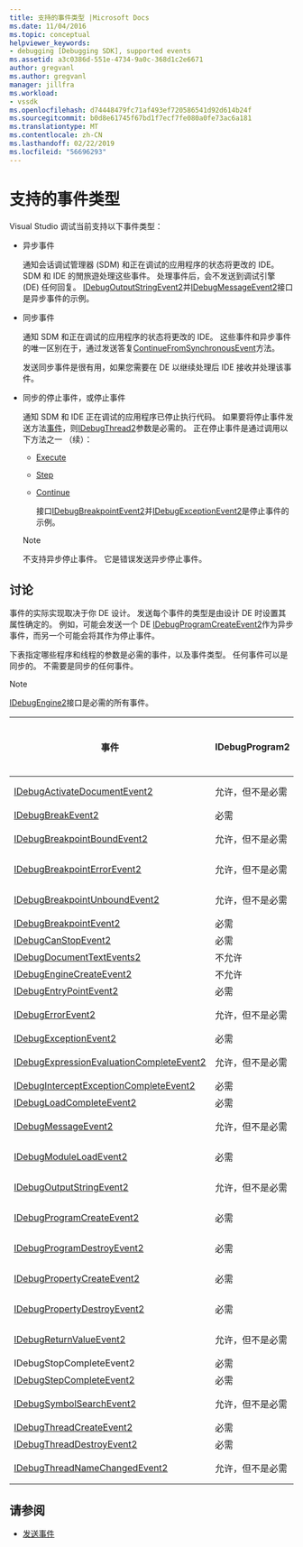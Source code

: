 ```yaml
---
title: 支持的事件类型 |Microsoft Docs
ms.date: 11/04/2016
ms.topic: conceptual
helpviewer_keywords:
- debugging [Debugging SDK], supported events
ms.assetid: a3c0386d-551e-4734-9a0c-368d1c2e6671
author: gregvanl
ms.author: gregvanl
manager: jillfra
ms.workload:
- vssdk
ms.openlocfilehash: d74448479fc71af493ef720586541d92d614b24f
ms.sourcegitcommit: b0d8e61745f67bd1f7ecf7fe080a0fe73ac6a181
ms.translationtype: MT
ms.contentlocale: zh-CN
ms.lasthandoff: 02/22/2019
ms.locfileid: "56696293"
---
```

# <a name="supported-event-types"></a>支持的事件类型
Visual Studio 调试当前支持以下事件类型：

- 异步事件

   通知会话调试管理器 (SDM) 和正在调试的应用程序的状态将更改的 IDE。 SDM 和 IDE 的閒旅遊处理这些事件。 处理事件后，会不发送到调试引擎 (DE) 任何回复。 [IDebugOutputStringEvent2](../../extensibility/debugger/reference/idebugoutputstringevent2.md)并[IDebugMessageEvent2](../../extensibility/debugger/reference/idebugmessageevent2.md)接口是异步事件的示例。

- 同步事件

   通知 SDM 和正在调试的应用程序的状态将更改的 IDE。 这些事件和异步事件的唯一区别在于，通过发送答复[ContinueFromSynchronousEvent](../../extensibility/debugger/reference/idebugengine2-continuefromsynchronousevent.md)方法。

   发送同步事件是很有用，如果您需要在 DE 以继续处理后 IDE 接收并处理该事件。

- 同步的停止事件，或停止事件

   通知 SDM 和 IDE 正在调试的应用程序已停止执行代码。 如果要将停止事件发送方法[事件](../../extensibility/debugger/reference/idebugeventcallback2-event.md)，则[IDebugThread2](../../extensibility/debugger/reference/idebugthread2.md)参数是必需的。 正在停止事件是通过调用以下方法之一 （续）：

  - [Execute](../../extensibility/debugger/reference/idebugprogram2-execute.md)

  - [Step](../../extensibility/debugger/reference/idebugprogram2-step.md)

  - [Continue](../../extensibility/debugger/reference/idebugprogram2-continue.md)

    接口[IDebugBreakpointEvent2](../../extensibility/debugger/reference/idebugbreakpointevent2.md)并[IDebugExceptionEvent2](../../extensibility/debugger/reference/idebugexceptionevent2.md)是停止事件的示例。

  > [!NOTE]
  >  不支持异步停止事件。 它是错误发送异步停止事件。

## <a name="discussion"></a>讨论
 事件的实际实现取决于你 DE 设计。 发送每个事件的类型是由设计 DE 时设置其属性确定的。 例如，可能会发送一个 DE [IDebugProgramCreateEvent2](../../extensibility/debugger/reference/idebugprogramcreateevent2.md)作为异步事件，而另一个可能会将其作为停止事件。

 下表指定哪些程序和线程的参数是必需的事件，以及事件类型。 任何事件可以是同步的。 不需要是同步的任何事件。

> [!NOTE]
>  [IDebugEngine2](../../extensibility/debugger/reference/idebugengine2.md)接口是必需的所有事件。

|事件|IDebugProgram2|IDebugThread2|停止事件|
|-----------|--------------------|-------------------|---------------------|
|[IDebugActivateDocumentEvent2](../../extensibility/debugger/reference/idebugactivatedocumentevent2.md)|允许，但不是必需|允许，但不是必需|否|
|[IDebugBreakEvent2](../../extensibility/debugger/reference/idebugbreakevent2.md)|必需|必需|是|
|[IDebugBreakpointBoundEvent2](../../extensibility/debugger/reference/idebugbreakpointboundevent2.md)|允许，但不是必需|允许，但不是必需|否|
|[IDebugBreakpointErrorEvent2](../../extensibility/debugger/reference/idebugbreakpointerrorevent2.md)|允许，但不是必需|允许，但不是必需|否|
|[IDebugBreakpointUnboundEvent2](../../extensibility/debugger/reference/idebugbreakpointunboundevent2.md)|允许，但不是必需|允许，但不是必需|否|
|[IDebugBreakpointEvent2](../../extensibility/debugger/reference/idebugbreakpointevent2.md)|必需|必需|是|
|[IDebugCanStopEvent2](../../extensibility/debugger/reference/idebugcanstopevent2.md)|必需|必需|否|
|[IDebugDocumentTextEvents2](../../extensibility/debugger/reference/idebugdocumenttextevents2.md)|不允许|不允许|否|
|[IDebugEngineCreateEvent2](../../extensibility/debugger/reference/idebugenginecreateevent2.md)|不允许|不允许|否|
|[IDebugEntryPointEvent2](../../extensibility/debugger/reference/idebugentrypointevent2.md)|必需|必需|是|
|[IDebugErrorEvent2](../../extensibility/debugger/reference/idebugerrorevent2.md)|允许，但不是必需|允许，但不是必需|可以|
|[IDebugExceptionEvent2](../../extensibility/debugger/reference/idebugexceptionevent2.md)|必需|必需|是|
|[IDebugExpressionEvaluationCompleteEvent2](../../extensibility/debugger/reference/idebugexpressionevaluationcompleteevent2.md)|允许，但不是必需|允许，但不是必需|可以|
|[IDebugInterceptExceptionCompleteEvent2](../../extensibility/debugger/reference/idebuginterceptexceptioncompleteevent2.md)|必需|必需|是|
|[IDebugLoadCompleteEvent2](../../extensibility/debugger/reference/idebugloadcompleteevent2.md)|必需|必需|是|
|[IDebugMessageEvent2](../../extensibility/debugger/reference/idebugmessageevent2.md)|允许，但不是必需|允许，但不是必需|可以|
|[IDebugModuleLoadEvent2](../../extensibility/debugger/reference/idebugmoduleloadevent2.md)|必需|允许，但不是必需|否|
|[IDebugOutputStringEvent2](../../extensibility/debugger/reference/idebugoutputstringevent2.md)|允许，但不是必需|允许，但不是必需|否|
|[IDebugProgramCreateEvent2](../../extensibility/debugger/reference/idebugprogramcreateevent2.md)|必需|允许，但不是必需|否|
|[IDebugProgramDestroyEvent2](../../extensibility/debugger/reference/idebugprogramdestroyevent2.md)|必需|允许，但不是必需|否|
|[IDebugPropertyCreateEvent2](../../extensibility/debugger/reference/idebugpropertycreateevent2.md)|必需|允许，但不是必需|否|
|[IDebugPropertyDestroyEvent2](../../extensibility/debugger/reference/idebugpropertydestroyevent2.md)|必需|允许，但不是必需|否|
|[IDebugReturnValueEvent2](../../extensibility/debugger/reference/idebugreturnvalueevent2.md)|允许，但不是必需|允许，但不是必需|否|
|IDebugStopCompleteEvent2|必需|必需|是|
|[IDebugStepCompleteEvent2](../../extensibility/debugger/reference/idebugstepcompleteevent2.md)|必需|必需|是|
|[IDebugSymbolSearchEvent2](../../extensibility/debugger/reference/idebugsymbolsearchevent2.md)|允许，但不是必需|允许，但不是必需|否|
|[IDebugThreadCreateEvent2](../../extensibility/debugger/reference/idebugthreadcreateevent2.md)|必需|必需|否|
|[IDebugThreadDestroyEvent2](../../extensibility/debugger/reference/idebugthreaddestroyevent2.md)|必需|必需|否|
|[IDebugThreadNameChangedEvent2](../../extensibility/debugger/reference/idebugthreadnamechangedevent2.md)|允许，但不是必需|允许，但不是必需|否|

## <a name="see-also"></a>请参阅
- [发送事件](../../extensibility/debugger/sending-events.md)